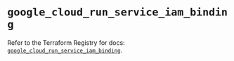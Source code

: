 # `google_cloud_run_service_iam_binding`

Refer to the Terraform Registry for docs: [`google_cloud_run_service_iam_binding`](https://registry.terraform.io/providers/hashicorp/google/5.13.0/docs/resources/cloud_run_service_iam_binding).
